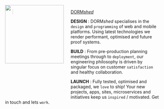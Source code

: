 <img src="http://dormshed.com/static/img/shed.svg" align="left" width="192px" height="192px" />
<img align="left" width="0" height="300px" hspace=10/>

> <a href="http://dormshed.com">DORM*shed*</a>


**DESIGN** : DORM*shed* specialises in the `design` and `programming` of web and mobile platforms. Using latest technologies we render performant, optimised and future proof systems.


**BUILD** : From pre-production planning meetings through to `deployment`, our engineering philosophy is driven by singular focus on customer `satisfaction` and healthy collaboration.


**LAUNCH** : Fully tested, optimised and packaged, we `love` to ship! Your new projects, apps, sites, microservices and initiatives keep us `inspired` / motivated. Get in touch and lets `work`.
